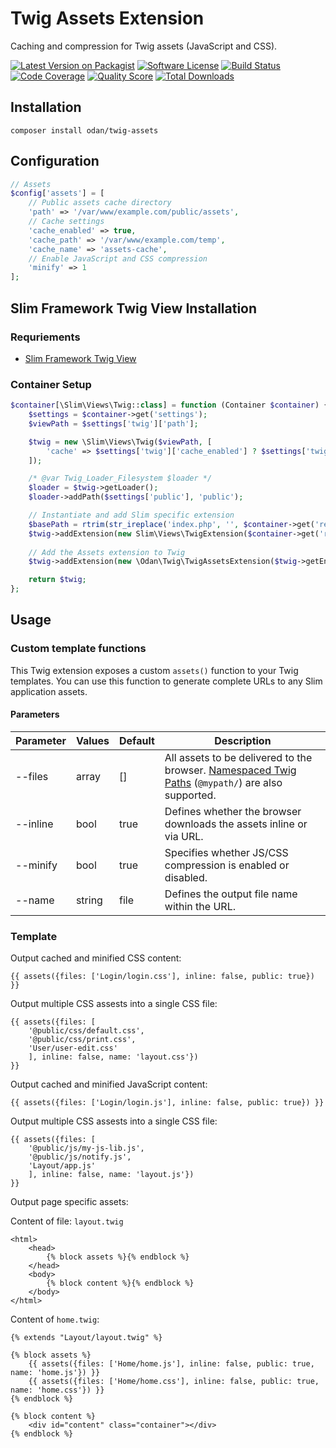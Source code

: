 # Twig Assets Extension

Caching and compression for Twig assets (JavaScript and CSS).

[![Latest Version on Packagist](https://img.shields.io/github/release/odan/twig-assets.svg)](https://github.com/odan/twig-assets/releases)
[![Software License](https://img.shields.io/badge/license-MIT-brightgreen.svg)](LICENSE.md)
[![Build Status](https://travis-ci.org/odan/twig-assets.svg?branch=master)](https://travis-ci.org/odan/twig-assets)
[![Code Coverage](https://scrutinizer-ci.com/g/odan/twig-assets/badges/coverage.png?b=master)](https://scrutinizer-ci.com/g/odan/twig-assets/code-structure)
[![Quality Score](https://scrutinizer-ci.com/g/odan/twig-assets/badges/quality-score.png?b=master)](https://scrutinizer-ci.com/g/odan/twig-assets/?branch=master)
[![Total Downloads](https://img.shields.io/packagist/dt/odan/twig-assets.svg)](https://packagist.org/packages/odan/twig-assets)


## Installation

```
composer install odan/twig-assets
```

## Configuration

```php
// Assets
$config['assets'] = [
    // Public assets cache directory
    'path' => '/var/www/example.com/public/assets',
    // Cache settings
    'cache_enabled' => true,
    'cache_path' => '/var/www/example.com/temp',
    'cache_name' => 'assets-cache',
    // Enable JavaScript and CSS compression
    'minify' => 1
];
```

## Slim Framework Twig View Installation

### Requriements

* [Slim Framework Twig View](https://github.com/slimphp/Twig-View)

### Container Setup

```php
$container[\Slim\Views\Twig::class] = function (Container $container) {
    $settings = $container->get('settings');
    $viewPath = $settings['twig']['path'];

    $twig = new \Slim\Views\Twig($viewPath, [
        'cache' => $settings['twig']['cache_enabled'] ? $settings['twig']['cache_path']: false
    ]);

    /* @var Twig_Loader_Filesystem $loader */
    $loader = $twig->getLoader();
    $loader->addPath($settings['public'], 'public');

    // Instantiate and add Slim specific extension
    $basePath = rtrim(str_ireplace('index.php', '', $container->get('request')->getUri()->getBasePath()), '/');
    $twig->addExtension(new Slim\Views\TwigExtension($container->get('router'), $basePath));
    
    // Add the Assets extension to Twig
    $twig->addExtension(new \Odan\Twig\TwigAssetsExtension($twig->getEnvironment(), $settings['assets']));

    return $twig;
};
```

## Usage

### Custom template functions

This Twig extension exposes a custom `assets()` function to your Twig templates. You can use this function to generate complete URLs to any Slim application assets.

#### Parameters

Parameter | Values | Default | Description
--- | --- | --- | ---
--files | array | [] | All assets to be delivered to the browser. [Namespaced Twig Paths](http://symfony.com/doc/current/templating/namespaced_paths.html) (`@mypath/`) are also supported.
--inline | bool | true | Defines whether the browser downloads the assets inline or via URL.
--minify | bool | true | Specifies whether JS/CSS compression is enabled or disabled.
--name | string | file | Defines the output file name within the URL.

### Template

Output cached and minified CSS content:

```twig
{{ assets({files: ['Login/login.css'], inline: false, public: true}) }}
```

Output multiple CSS assests into a single CSS file:

```twig
{{ assets({files: [
    '@public/css/default.css',
    '@public/css/print.css',
    'User/user-edit.css'
    ], inline: false, name: 'layout.css'})
}}
```

Output cached and minified JavaScript content:

```twig
{{ assets({files: ['Login/login.js'], inline: false, public: true}) }}
```

Output multiple CSS assests into a single CSS file:

```twig
{{ assets({files: [
    '@public/js/my-js-lib.js',
    '@public/js/notify.js',
    'Layout/app.js'
    ], inline: false, name: 'layout.js'})
}}
```

Output page specific assets:

Content of file: `layout.twig`

```twig
<html>
    <head>
        {% block assets %}{% endblock %}
    </head>
    <body>
        {% block content %}{% endblock %}
    </body>
</html>
```

Content of `home.twig`:

```twig
{% extends "Layout/layout.twig" %}

{% block assets %}
    {{ assets({files: ['Home/home.js'], inline: false, public: true, name: 'home.js'}) }}
    {{ assets({files: ['Home/home.css'], inline: false, public: true, name: 'home.css'}) }}
{% endblock %}

{% block content %}
    <div id="content" class="container"></div>
{% endblock %}
```
